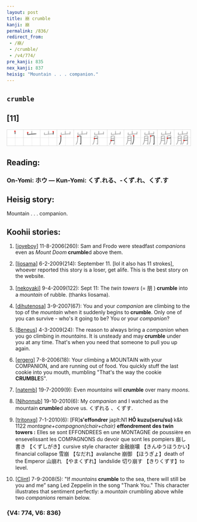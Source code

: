 ```yaml
---
layout: post
title: 崩 crumble
kanji: 崩
permalink: /836/
redirect_from:
 - /崩/
 - /crumble/
 - /v4/774/
pre_kanji: 835
nex_kanji: 837
heisig: "Mountain . . . companion."
---
```


## `crumble`

## [11]

<div class="stroke"><img src="../images/E5B4A9.png" /></div>

## Reading:

### On-Yomi: ホウ &mdash; Kun-Yomi: くず.れる、-くず.れ、くず.す

## Heisig story:

Mountain . . . companion.

## Koohii stories:

1) [<a href="http://kanji.koohii.com/profile/joyeboy">joyeboy</a>] 11-8-2006(260): Sam and Frodo were steadfast <em>companions</em> even as <em>Mount Doom</em><strong> crumble</strong>d above them.

2) [<a href="http://kanji.koohii.com/profile/liosama">liosama</a>] 6-2-2009(214): September 11. [lol it also has 11 strokes], whoever reported this story is a loser, get alife. This is the best story on the website.

3) [<a href="http://kanji.koohii.com/profile/nekoyaki">nekoyaki</a>] 9-4-2009(122): Sept 11: The <em>twin towers</em> (= 朋 )<strong> crumble</strong> into a <em>mountain</em> of rubble. (thanks liosama).

4) [<a href="http://kanji.koohii.com/profile/dihutenosa">dihutenosa</a>] 3-9-2007(67): You and your <em>companion</em> are climbing to the top of the <em>mountain</em> when it suddenly begins to<strong> crumble</strong>. Only one of you can survive - who&#039;s it going to be? You or your <em>companion</em>?

5) [<a href="http://kanji.koohii.com/profile/Beneus">Beneus</a>] 4-3-2009(24): The reason to always bring a <em>companion</em> when you go climbing in <em>mountains</em>. It is unsteady and may<strong> crumble</strong> under you at any time. That&#039;s when you need that someone to pull you up again.

6) [<a href="http://kanji.koohii.com/profile/ergerg">ergerg</a>] 7-8-2006(18): Your climbing a MOUNTAIN with your COMPANION, and are running out of food. You quickly stuff the last cookie into you mouth, mumbling &quot;That&#039;s the way the cookie<strong> CRUMBLE</strong>S&quot;.

7) [<a href="http://kanji.koohii.com/profile/natemb">natemb</a>] 19-7-2009(9): Even <em>mountains</em> will<strong> crumble</strong> over many <em>moons</em>.

8) [<a href="http://kanji.koohii.com/profile/Nihonnub">Nihonnub</a>] 19-10-2010(6): My <em>companion</em> and I watched as the mountain<strong> crumble</strong>d above us. くずれる 、くずす.

9) [<a href="http://kanji.koohii.com/profile/tritonxg">tritonxg</a>] 7-1-2010(6): [FR]<strong>s&#039;effondrer</strong> japlt:N1 <strong>HÔ kuzu(seru/su) </strong>k&amp;k 1122 <em>montagne+compagnon(chair+chair) </em><strong>effondrement des twin towers :</strong> Elles se sont EFFONDREES en une MONTAGNE de poussière en ensevelissant les COMPAGNONS du devoir que sont les pompiers 崩し書き 【くずしがき】cursive style character 金融崩壊 【きんゆうほうかい】financial collapse 雪崩 【なだれ】avalanche 崩御 【ほうぎょ】death of the Emperor 山崩れ 【やまくずれ】landslide 切り崩す 【きりくずす】to level.

10) [<a href="http://kanji.koohii.com/profile/Clint">Clint</a>] 7-9-2008(5): &quot;If <em>mountains</em><strong> crumble</strong> to the sea, there will still be you and me” sang Led Zeppelin in the song &quot;Thank You.&quot; This character illustrates that sentiment perfectly: a <em>mountain</em> crumbling above while two <em>companions</em> remain below.

### {V4: 774, V6: 836}
